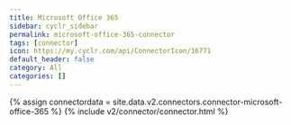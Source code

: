 ```yaml
---
title: Microsoft Office 365
sidebar: cyclr_sidebar
permalink: microsoft-office-365-connector
tags: [connector]
icon: https://my.cyclr.com/api/ConnectorIcon/16771
default_header: false
category: All
categories: []
---
```

{% assign connectordata = site.data.v2.connectors.connector-microsoft-office-365 %}
{% include v2/connector/connector.html %}	